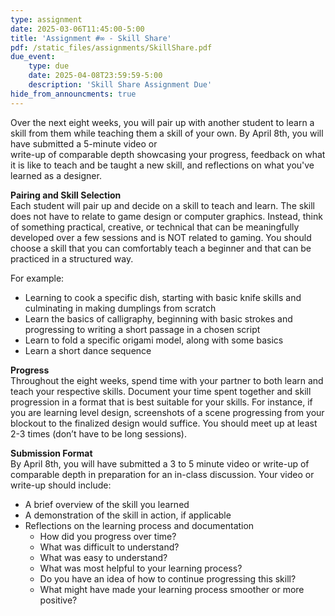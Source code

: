 ```yaml
---
type: assignment
date: 2025-03-06T11:45:00-5:00
title: 'Assignment #∞ - Skill Share'
pdf: /static_files/assignments/SkillShare.pdf
due_event: 
    type: due
    date: 2025-04-08T23:59:59-5:00
    description: 'Skill Share Assignment Due'
hide_from_announcments: true
---
```

Over the next eight weeks, you will pair up with another student to learn a skill from them while teaching them a skill of your own. By April 8th, you will have submitted a 5-minute video or    
write-up of comparable depth showcasing your progress, feedback on what it is like to teach and be taught a new skill, and reflections on what you've learned as a designer.

**Pairing and Skill Selection**  
Each student will pair up and decide on a skill to teach and learn. The skill does not have to relate to game design or computer graphics. Instead, think of something practical, creative, or technical that can be meaningfully developed over a few sessions and is NOT related to gaming. You should choose a skill that you can comfortably teach a beginner and that can be practiced in a structured way.

For example:

* Learning to cook a specific dish, starting with basic knife skills and culminating in making dumplings from scratch  
* Learn the basics of calligraphy, beginning with basic strokes and progressing to writing a short passage in a chosen script  
* Learn to fold a specific origami model, along with some basics  
* Learn a short dance sequence

**Progress**  
Throughout the eight weeks, spend time with your partner to both learn and teach your respective skills. Document your time spent together and skill progression in a format that is best suitable for your skills. For instance, if you are learning level design, screenshots of a scene progressing from your blockout to the finalized design would suffice. You should meet up at least 2-3 times (don’t have to be long sessions).

**Submission Format**  
By April 8th, you will have submitted a 3 to 5 minute video or write-up of comparable depth in preparation for an in-class discussion. Your video or write-up should include:

* A brief overview of the skill you learned  
* A demonstration of the skill in action, if applicable  
* Reflections on the learning process and documentation  
  * How did you progress over time?  
  * What was difficult to understand?  
  * What was easy to understand?  
  * What was most helpful to your learning process?   
  * Do you have an idea of how to continue progressing this skill?  
  * What might have made your learning process smoother or more positive?
